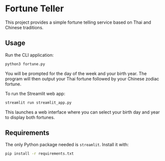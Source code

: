 # Fortune Teller

This project provides a simple fortune telling service based on Thai and Chinese traditions.

## Usage

Run the CLI application:

```bash
python3 fortune.py
```

You will be prompted for the day of the week and your birth year. The program will then output your Thai fortune followed by your Chinese zodiac fortune.

To run the Streamlit web app:

```bash
streamlit run streamlit_app.py
```

This launches a web interface where you can select your birth day and year to display both fortunes.

## Requirements

The only Python package needed is `streamlit`. Install it with:

```bash
pip install -r requirements.txt
```
